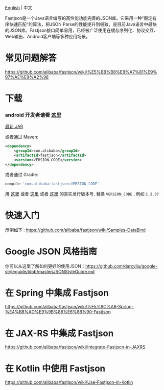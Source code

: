 [English](https://github.com/alibaba/fastjson/wiki) | 中文

Fastjson是一个Java语言编写的高性能功能完善的JSON库。它采用一种“假定有序快速匹配”的算法，把JSON Parse的性能提升到极致，是目前Java语言中最快的JSON库。Fastjson接口简单易用，已经被广泛使用在缓存序列化、协议交互、Web输出、Android客户端等多种应用场景。

# 常见问题解答
https://github.com/alibaba/fastjson/wiki/%E5%B8%B8%E8%A7%81%E9%97%AE%E9%A2%98

# 下载
### android 开发者请看 [这里][0]

[最新 JAR][1] 

或者通过 Maven:
```xml
<dependency>
    <groupId>com.alibaba</groupId>
    <artifactId>fastjson</artifactId>
    <version>VERSION_CODE</version>
</dependency>
```

或者通过 Gradle:
```groovy
compile 'com.alibaba:fastjson:VERSION_CODE'
```

用 [这里][2] 或者 [这里][3] 或者 [这里][4] 的真实发行版本号, 替换 `VERSION_CODE` , 例如 `1.2.37`

[0]: https://github.com/alibaba/fastjson/wiki/Android%E7%89%88%E6%9C%AC
[1]: https://search.maven.org/remote_content?g=com.alibaba&a=fastjson&v=LATEST
[2]: http://search.maven.org/#search%7Cgav%7C1%7Cg%3A%22com.alibaba%22%20AND%20a%3A%22fastjson%22
[3]: http://repo1.maven.org/maven2/com/alibaba/fastjson/
[4]: https://bintray.com/bintray/jcenter/com.alibaba%3Afastjson#files

# 快速入门
示例如下 : https://github.com/alibaba/fastjson/wiki/Samples-DataBind

# Google JSON 风格指南
你可以从这里了解如何更好的使用JSON：https://github.com/darcyliu/google-styleguide/blob/master/JSONStyleGuide.md

# 在 Spring 中集成 Fastjson
https://github.com/alibaba/fastjson/wiki/%E5%9C%A8-Spring-%E4%B8%AD%E9%9B%86%E6%88%90-Fastjson

# 在 JAX-RS 中集成 Fastjson
https://github.com/alibaba/fastjson/wiki/Integrate-Fastjson-in-JAXRS

# 在 Kotlin 中使用 Fastjson
https://github.com/alibaba/fastjson/wiki/Use-Fastjson-in-Kotlin
